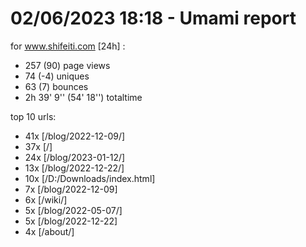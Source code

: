 # 02/06/2023 18:18 - Umami report
for www.shifeiti.com [24h] :

 - 257 (90) page views
 - 74 (-4) uniques
 - 63 (7) bounces
 - 2h 39' 9'' (54' 18'') totaltime


top 10 urls:
 - 41x [/blog/2022-12-09/]
 - 37x [/]
 - 24x [/blog/2023-01-12/]
 - 13x [/blog/2022-12-22/]
 - 10x [/D:/Downloads/index.html]
 - 7x [/blog/2022-12-09]
 - 6x [/wiki/]
 - 5x [/blog/2022-05-07/]
 - 5x [/blog/2022-12-22]
 - 4x [/about/]


